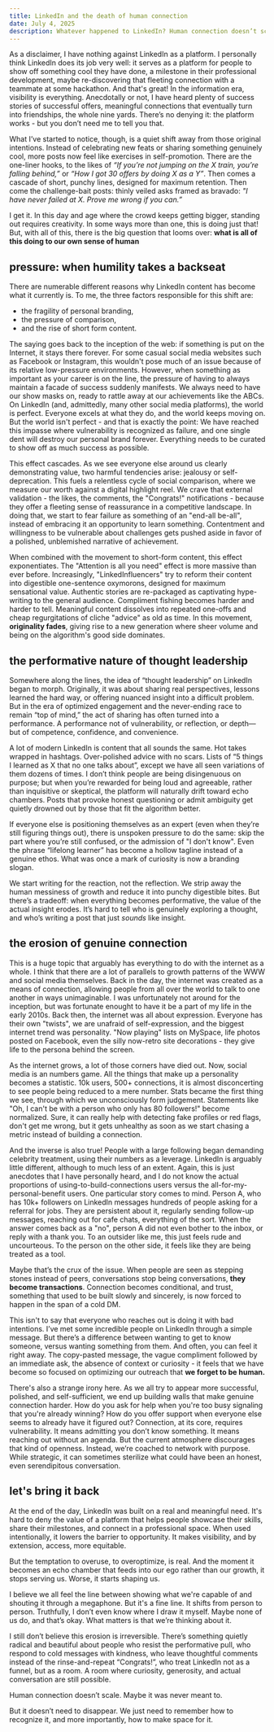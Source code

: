```yaml
---
title: LinkedIn and the death of human connection
date: July 4, 2025
description: Whatever happened to LinkedIn? Human connection doesn’t scale. Maybe it was never meant to.
---
```


As a disclaimer, I have nothing against LinkedIn as a platform. I personally think LinkedIn does its job very well: it serves as a platform for people to show off something cool they have done, a milestone in their professional development, maybe re-discovering that fleeting connection with a teammate at some hackathon. And that's great! In the information era, visibility is everything. Anecdotally or not, I have heard plenty of success stories of successful offers, meaningful connections that eventually turn into friendships, the whole nine yards. There’s no denying it: the platform works - but you don’t need me to tell you that.

What I’ve started to notice, though, is a quiet shift away from those original intentions. Instead of celebrating new feats or sharing something genuinely cool, more posts now feel like exercises in self-promotion. There are the one-liner hooks, to the likes of _“If you’re not jumping on the X train, you’re falling behind,”_ or _“How I got 30 offers by doing X as a Y”_. Then comes a cascade of short, punchy lines, designed for maximum retention. Then come the challenge-bait posts: thinly veiled asks framed as bravado: _"I have never failed at X. Prove me wrong if you can.”_

I get it. In this day and age where the crowd keeps getting bigger, standing out requires creativity. In some ways more than one, this is doing just that! But, with all of this, there is the big question that looms over: **what is all of this doing to our own sense of human**

## pressure: when humility takes a backseat

There are numerable different reasons why LinkedIn content has become what it currently is. To me, the three factors responsible for this shift are:

- the fragility of personal branding,
- the pressure of comparison,
- and the rise of short form content.

The saying goes back to the inception of the web: if something is put on the Internet, it stays there forever. For some casual social media websites such as Facebook or Instagram, this wouldn't pose much of an issue because of its relative low-pressure environments. However, when something as important as your career is on the line, the pressure of having to always maintain a facade of success suddenly manifests. We always need to have our show masks on, ready to rattle away at our achievements like the ABCs. On LinkedIn (and, admittedly, many other social media platforms), the world is perfect. Everyone excels at what they do, and the world keeps moving on. But the world isn't perfect - and that is exactly the point: We have reached this impasse where vulnerability is recognized as failure, and one single dent will destroy our personal brand forever. Everything needs to be curated to show off as much success as possible.

This effect cascades. As we see everyone else around us clearly demonstrating value, two harmful tendencies arise: jealousy or self-deprecation. This fuels a relentless cycle of social comparison, where we measure our worth against a digital highlight reel. We crave that external validation - the likes, the comments, the "Congrats!" notifications - because they offer a fleeting sense of reassurance in a competitive landscape. In doing that, we start to fear failure as something of an "end-all be-all", instead of embracing it an opportunity to learn something. Contentment and willingness to be vulnerable about challenges gets pushed aside in favor of a polished, unblemished narrative of achievement.

When combined with the movement to short-form content, this effect exponentiates. The "Attention is all you need" effect is more massive than ever before. Increasingly, "LinkedInfluencers" try to reform their content into digestible one-sentence oxymorons, designed for maximum sensational value. Authentic stories are re-packaged as captivating hype-writing to the general audience. Compliment fishing becomes harder and harder to tell. Meaningful content dissolves into repeated one-offs and cheap regurgitations of cliche "advice" as old as time. In this movement, **originality fades**, giving rise to a new generation where sheer volume and being on the algorithm's good side dominates.

## the performative nature of thought leadership

Somewhere along the lines, the idea of “thought leadership” on LinkedIn began to morph. Originally, it was about sharing real perspectives, lessons learned the hard way, or offering nuanced insight into a difficult problem. But in the era of optimized engagement and the never-ending race to remain “top of mind,” the act of sharing has often turned into a performance. A performance not of vulnerability, or reflection, or depth—but of competence, confidence, and convenience.

A lot of modern LinkedIn is content that all sounds the same. Hot takes wrapped in hashtags. Over-polished advice with no scars. Lists of “5 things I learned as X that no one talks about”, except we have all seen variations of them dozens of times. I don’t think people are being disingenuous on purpose; but when you’re rewarded for being loud and agreeable, rather than inquisitive or skeptical, the platform will naturally drift toward echo chambers. Posts that provoke honest questioning or admit ambiguity get quietly drowned out by those that fit the algorithm better.

If everyone else is positioning themselves as an expert (even when they’re still figuring things out), there is unspoken pressure to do the same: skip the part where you’re still confused, or the admission of "I don't know". Even the phrase “lifelong learner” has become a hollow tagline instead of a genuine ethos. What was once a mark of curiosity is now a branding slogan.

We start writing for the reaction, not the reflection. We strip away the human messiness of growth and reduce it into punchy digestible bites. But there’s a tradeoff: when everything becomes performative, the value of the actual insight erodes. It’s hard to tell who is genuinely exploring a thought, and who’s writing a post that just _sounds_ like insight.

## the erosion of genuine connection

This is a huge topic that arguably has everything to do with the internet as a whole. I think that there are a lot of parallels to growth patterns of the WWW and social media themselves. Back in the day, the internet was created as a means of connection, allowing people from all over the world to talk to one another in ways unimaginable. I was unfortunately not around for the inception, but was fortunate enought to have it be a part of my life in the early 2010s. Back then, the internet was all about expression. Everyone has their own "twists", we are unafraid of self-expression, and the biggest internet trend was personality. "Now playing" lists on MySpace, life photos posted on Facebook, even the silly now-retro site decorations - they give life to the persona behind the screen.

As the internet grows, a lot of those corners have died out. Now, social media is an numbers game. All the things that make up a personality becomes a statistic. 10k users, 500+ connections, it is almost disconcerting to see people being reduced to a mere number. Stats became the first thing we see, through which we unconsciously form judgement. Statements like "Oh, I can't be with a person who only has 80 followers!" become normalized. Sure, it can really help with detecting fake profiles or red flags, don't get me wrong, but it gets unhealthy as soon as we start chasing a metric instead of building a connection.

And the inverse is also true! People with a large following began demanding celebrity treatment, using their numbers as a leverage. LinkedIn is arguably little different, although to much less of an extent. Again, this is just anecdotes that I have personally heard, and I do not know the actual proportions of using-to-build-connections users versus the all-for-my-personal-benefit users. One particular story comes to mind. Person A, who has 10k+ followers on LinkedIn messages hundreds of people asking for a referral for jobs. They are persistent about it, regularly sending follow-up messages, reaching out for cafe chats, everything of the sort. When the answer comes back as a "no", person A did not even bother to the inbox, or reply with a thank you. To an outsider like me, this just feels rude and uncourteous. To the person on the other side, it feels like they are being treated as a tool.

Maybe that’s the crux of the issue. When people are seen as stepping stones instead of peers, conversations stop being conversations, **they become transactions**. Connection becomes conditional, and trust, something that used to be built slowly and sincerely, is now forced to happen in the span of a cold DM.

This isn't to say that everyone who reaches out is doing it with bad intentions. I’ve met some incredible people on LinkedIn through a simple message. But there’s a difference between wanting to get to know someone, versus wanting something from them. And often, you can feel it right away. The copy-pasted message, the vague compliment followed by an immediate ask, the absence of context or curiosity - it feels that we have become so focused on optimizing our outreach that **we forget to be human.**

There's also a strange irony here. As we all try to appear more successful, polished, and self-sufficient, we end up building walls that make genuine connection harder. How do you ask for help when you're too busy signaling that you're already winning? How do you offer support when everyone else seems to already have it figured out? Connection, at its core, requires vulnerability. It means admitting you don’t know something. It means reaching out without an agenda. But the current atmosphere discourages that kind of openness. Instead, we’re coached to network with purpose. While strategic, it can sometimes sterilize what could have been an honest, even serendipitous conversation.

## let's bring it back

At the end of the day, LinkedIn was built on a real and meaningful need. It's hard to deny the value of a platform that helps people showcase their skills, share their milestones, and connect in a professional space. When used intentionally, it lowers the barrier to opportunity. It makes visibility, and by extension, access, more equitable.

But the temptation to overuse, to overoptimize, is real. And the moment it becomes an echo chamber that feeds into our ego rather than our growth, it stops serving us. Worse, it starts shaping us.

I believe we all feel the line between showing what we're capable of and shouting it through a megaphone. But it's a fine line. It shifts from person to person. Truthfully, I don’t even know where I draw it myself. Maybe none of us do, and that’s okay. What matters is that we’re thinking about it.

I still don’t believe this erosion is irreversible. There’s something quietly radical and beautiful about people who resist the performative pull, who respond to cold messages with kindness, who leave thoughtful comments instead of the rinse-and-repeat “Congrats!”, who treat LinkedIn not as a funnel, but as a room. A room where curiosity, generosity, and actual conversation are still possible.

Human connection doesn’t scale. Maybe it was never meant to.

But it doesn’t need to disappear. We just need to remember how to recognize it, and more importantly, how to make space for it.
